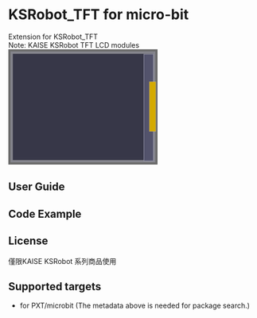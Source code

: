  # KSRobot_TFT for micro-bit

Extension for KSRobot_TFT\
Note: KAISE KSRobot TFT LCD modules\
![image](images/ksrobot_tft.png)



## User Guide 


## Code Example 

## License

僅限KAISE KSRobot 系列商品使用

## Supported targets

* for PXT/microbit
(The metadata above is needed for package search.)
